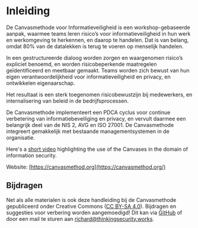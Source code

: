 # Inleiding

De Canvasmethode voor Informatieveiligheid is een workshop-gebaseerde aanpak, waarmee teams leren risico’s voor informatieveiligheid in hun werk en werkomgeving te herkennen, en daarop te handelen. Dat is van belang, omdat 80% van de datalekken is terug te voeren op menselijk handelen.

In een gestructureerde dialoog worden zorgen en waargenomen risico’s expliciet benoemd, en worden risicobeperkende maatregelen geïdentificeerd en meetbaar gemaakt. Teams worden zich bewust van hun eigen verantwoordelijkheid voor informatieveiligheid en privacy, en ontwikkelen eigenaarschap.

Het resultaat is een sterk toegenomen risicobewustzijn bij medewerkers, en internalisering van beleid in de bedrijfsprocessen.

De Canvasmethode implementeert een PDCA cyclus voor continue verbetering van informatiebeveiliging en privacy, en vervult daarmee een belangrijk deel van de NIS 2, AVG en ISO 27001. De Canvasmethode integreert gemakkelijk met bestaande managementsystemen in de organisatie.

Here's a [short video](https://www.youtube.com/watch?v=Gy-yQ2UbSzA) highlighting the use of the Canvases in the domain of information security.

Website: [https://canvasmethod.org](https://canvasmethod.org/)

## Bijdragen

Net als alle materialen is ook deze handleiding bij de Canvasmethode gepubliceerd onder Creative Commons ([CC BY-SA 4.0](http://creativecommons.org/licenses/by-sa/4.0/)). Bijdragen en suggesties voor verbering worden aangemoedigd! Dit kan via [GitHub](https://github.com/rkranendonk/canvasmethod) of door een mail te sturen aan richard@thinkingsecurity.works.
